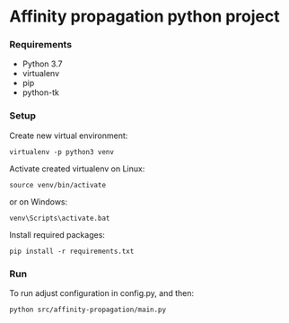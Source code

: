 # Affinity propagation python project

### Requirements
- Python 3.7
- virtualenv
- pip
- python-tk


### Setup
Create new virtual environment:
```
virtualenv -p python3 venv
```
Activate created virtualenv on Linux:
```
source venv/bin/activate
```
or on Windows:
```
venv\Scripts\activate.bat
```
Install required packages:
```
pip install -r requirements.txt
```

### Run
To run adjust configuration in config.py, and then:
```
python src/affinity-propagation/main.py
```


